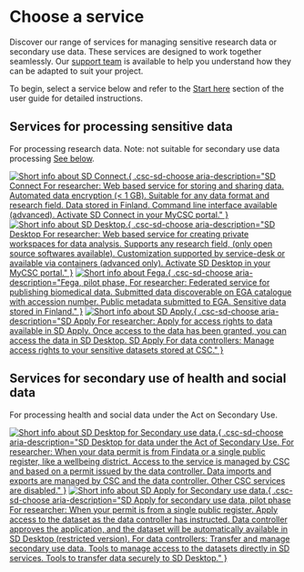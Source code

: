 # Choose a service

Discover our range of services for managing sensitive research data or secondary use data. These services are designed to work together seamlessly. Our [support team](index.md#support) is available to help you understand how they can be adapted to suit your project. 

To begin, select a service below and refer to the [Start here](sd-access.md) section of the user guide for detailed instructions.

## Services for processing sensitive data
For processing research data. 
Note: not suitable for secondary use data processing [See below](#services-for-secondary-use-of-health-and-social-data).

[![Short info about SD Connect.](./images/introduction/SD_ChooseService_SDConnect.svg 'SD Connect'){ .csc-sd-choose aria-description="SD Connect For researcher: Web based service for storing and sharing data. Automated data encryption (< 1 GB). Suitable for any data format and research field. Data stored in Finland. Command line interface available (advanced). Activate SD Connect in your MyCSC portal." }](sd_connect.md)
[![Short info about SD Desktop.](./images/introduction/SD_ChooseService_SDDesktop.svg 'SD Desktop'){ .csc-sd-choose aria-description="SD Desktop For researcher: Web based service for creating private workspaces for data analysis. Supports any research field, (only open source softwares available). Customization supported by service-desk or available via containers (advanced only). Activate SD Desktop in your MyCSC portal." }](sd_desktop.md)
[![Short info about Fega.](./images/introduction/SD_ChooseService_Fega.svg 'Fega'){ .csc-sd-choose aria-description="Fega, pilot phase, For researcher: Federated service for publishing biomedical data. Submitted data discoverable on EGA catalogue with accession number. Public metadata submitted to EGA. Sensitive data stored in Finland." }](federatedega.md)
[![Short info about SD Apply.](./images/introduction/SD_ChooseService_SDApply.svg 'SD Apply'){ .csc-sd-choose aria-description="SD Apply For researcher: Apply for access rights to data available in SD Apply. Once access to the data has been granted, you can access the data in SD Desktop. SD Apply For data controllers: Manage access rights to your sensitive datasets stored at CSC." }](sd-apply.md)

## Services for secondary use of health and social data
For processing health and social data under the Act on Secondary Use.

[![Short info about SD Desktop for Secondary use data.](./images/introduction/SD_ChooseService_SDDesktop2.svg 'SD Desktop for secondary use'){ .csc-sd-choose aria-description="SD Desktop for data under the Act of Secondary Use. For researcher: When your data permit is from Findata or a single public register, like a wellbeing district. Access to the service is managed by CSC and based on a permit issued by the data controller. Data imports and exports are managed by CSC and the data controller. Other CSC services are disabled." }](sd-desktop-audited.md)
[![Short info about SD Apply for Secondary use data.](./images/introduction/SD_ChooseService_SDApply2.svg 'SD Apply for secondary use'){ .csc-sd-choose aria-description="SD Apply for secondary use data, pilot phase For researcher: When your permit is from a single public register. Apply access to the dataset as the data controller has instructed. Data controller approves the application, and the dataset will be automatically available in SD Desktop (restricted version). For data controllers: Transfer and manage secondary use data. Tools to manage access to the datasets directly in SD services. Tools to transfer data securely to SD Desktop." }](single-register-submission.md)

